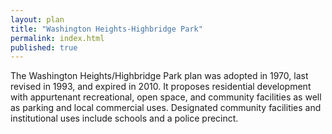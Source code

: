 ```yaml
---
layout: plan
title: "Washington Heights-Highbridge Park"
permalink: index.html
published: true
---
```


The Washington Heights/Highbridge Park plan was adopted in 1970, last revised in 1993, and expired in 2010. It proposes residential development with appurtenant recreational, open space, and community facilities as well as parking and local commercial uses. Designated community facilities and institutional uses include schools and a police precinct.